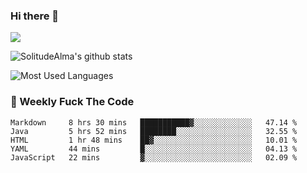 ### Hi there 👋

<p>
  <a href="https://count.getloli.com/"><img src="https://count.getloli.com/get/@:solitudealma"></a>
</p>

![SolitudeAlma's github stats](https://github-readme-stats.vercel.app/api?username=solitudealma&show_icons=true&theme=radical)

![Most Used Languages](https://github-readme-stats.vercel.app/api/top-langs/?username=solitudealma&layout=compact&hide_border=true&theme=dark)
<!-- ![visitors](https://visitor-badge.glitch.me/badge?page_id=solitudealma.solitudealma.id) -->


### :dart: Weekly Fuck The Code

<!--START_SECTION:waka-->
```text
Markdown     8 hrs 30 mins   ███████████▓░░░░░░░░░░░░░   47.14 % 
Java         5 hrs 52 mins   ████████░░░░░░░░░░░░░░░░░   32.55 % 
HTML         1 hr 48 mins    ██▓░░░░░░░░░░░░░░░░░░░░░░   10.01 % 
YAML         44 mins         █░░░░░░░░░░░░░░░░░░░░░░░░   04.13 % 
JavaScript   22 mins         ▓░░░░░░░░░░░░░░░░░░░░░░░░   02.09 % 
```
<!--END_SECTION:waka-->
